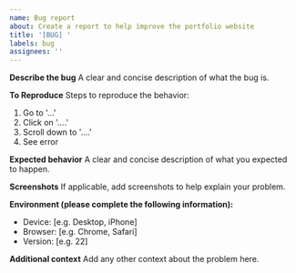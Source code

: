 ```yaml
---
name: Bug report
about: Create a report to help improve the portfolio website
title: '[BUG] '
labels: bug
assignees: ''
---
```


**Describe the bug**
A clear and concise description of what the bug is.

**To Reproduce**
Steps to reproduce the behavior:
1. Go to '...'
2. Click on '....'
3. Scroll down to '....'
4. See error

**Expected behavior**
A clear and concise description of what you expected to happen.

**Screenshots**
If applicable, add screenshots to help explain your problem.

**Environment (please complete the following information):**
 - Device: [e.g. Desktop, iPhone]
 - Browser: [e.g. Chrome, Safari]
 - Version: [e.g. 22]

**Additional context**
Add any other context about the problem here.

